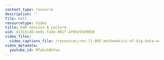 ```yaml
---
content_type: resource
description: ''
file: null
resourcetype: Video
title: D4M Session 8 Lecture
uid: 41315cd8-ee9c-fa4b-001f-af05e5589050
video_files:
  video_captions_file: /resources/res-ll-005-mathematics-of-big-data-and-machine-learning-january-iap-2020/lecture-notes/d4m-session-8-lecture/MTakzGAhYvo.vtt
video_metadata:
  youtube_id: MTakzGAhYvo
---
```

